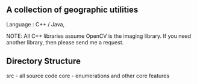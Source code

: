 A collection of geographic utilities
------------------------------------

Language : C++ / Java, 

NOTE: All C++ libraries assume OpenCV is the imaging library. If you need another library, then please send me a request.

Directory Structure
-------------------
src - all source code
   core - enumerations and other core features
   
